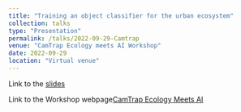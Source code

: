 ```yaml
---
title: "Training an object classifier for the urban ecosystem"
collection: talks
type: "Presentation"
permalink: /talks/2022-09-29-Camtrap
venue: "CamTrap Ecology meets AI Workshop"
date: 2022-09-29
location: "Virtual venue"
---
```


Link to the [slides](https://camtrapai.github.io/CamTrapAI_Talk_TizianaCandusso_CV4Ecology.pdf)

Link to the Workshop webpage[CamTrap Ecology Meets AI](https://camtrapai.github.io/)
